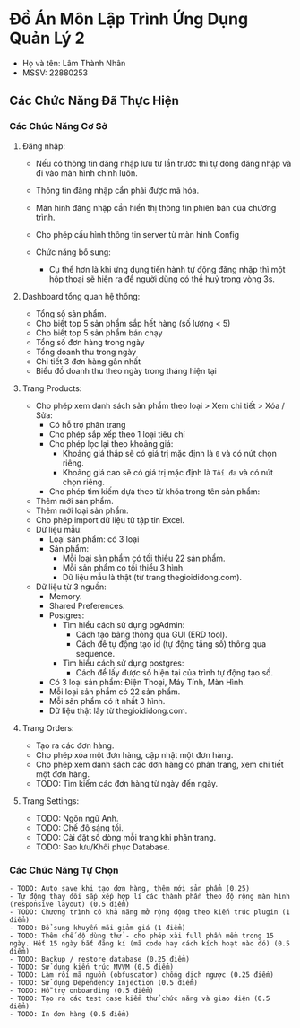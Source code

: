 # Đồ Án Môn Lập Trình Ứng Dụng Quản Lý 2

- Họ và tên: Lâm Thành Nhân
- MSSV: 22880253

## Các Chức Năng Đã Thực Hiện

### Các Chức Năng Cơ Sở

1. Đăng nhập:

    - Nếu có thông tin đăng nhập lưu từ lần trước thì tự động đăng nhập và đi vào màn hình chính luôn.
    - Thông tin đăng nhập cần phải được mã hóa.
    - Màn hình đăng nhập cần hiển thị thông tin phiên bản của chương trình.
    - Cho phép cấu hình thông tin server từ màn hình Config

    - Chức năng bổ sung:
        - Cụ thể hơn là khi ứng dụng tiến hành tự động đăng nhập thì một hộp thoại sẽ hiện ra để người dùng có thể huỷ trong vòng 3s.

2. Dashboard tổng quan hệ thống:

    - Tổng số sản phẩm.
    - Cho biết top 5 sản phẩm sắp hết hàng (số lượng < 5)
    - Cho biết top 5 sản phẩm bán chạy
    - Tổng số đơn hàng trong ngày
    - Tổng doanh thu trong ngày
    - Chi tiết 3 đơn hàng gần nhất
    - Biểu đồ doanh thu theo ngày trong tháng hiện tại

3. Trang Products:

    - Cho phép xem danh sách sản phẩm theo loại > Xem chi tiết > Xóa / Sửa:
        - Có hỗ trợ phân trang
        - Cho phép sắp xếp theo 1 loại tiêu chí
        - Cho phép lọc lại theo khoảng giá:
            - Khoảng giá thấp sẽ có giá trị mặc định là `0` và có nút chọn riêng.
            - Khoảng giá cao sẽ có giá trị mặc định là `Tối đa` và có nút chọn riêng.
        - Cho phép tìm kiếm dựa theo từ khóa trong tên sản phẩm:
    - Thêm mới sản phẩm.
    - Thêm mới loại sản phẩm.
    - Cho phép import dữ liệu từ tập tin Excel.
    - Dữ liệu mẫu:
        - Loại sản phẩm: có 3 loại
        - Sản phẩm:
            - Mỗi loại sản phẩm có tối thiểu 22 sản phẩm.
            - Mỗi sản phẩm có tối thiểu 3 hình.
            - Dữ liệu mẫu là thật (từ trang thegioididong.com).
    - Dữ liệu từ 3 nguồn:
        - Memory.
        - Shared Preferences.
        - Postgres:
            - Tìm hiểu cách sử dụng pgAdmin:
                - Cách tạo bảng thông qua GUI (ERD tool).
                - Cách để tự động tạo id (tự động tăng số) thông qua sequence.
            - Tìm hiểu cách sử dụng postgres:
                - Cách để lấy được số hiện tại của trình tự động tạo số.
        - Có 3 loại sản phẩm: Điện Thoại, Máy Tính, Màn Hình.
        - Mỗi loại sản phẩm có 22 sản phẩm.
        - Mỗi sản phẩm có ít nhất 3 hình.
        - Dữ liệu thật lấy từ thegioididong.com.

4. Trang Orders:

    - Tạo ra các đơn hàng.
    - Cho phép xóa một đơn hàng, cập nhật một đơn hàng.
    - Cho phép xem danh sách các đơn hàng có phân trang, xem chi tiết một đơn hàng.
    - TODO: Tìm kiếm các đơn hàng từ ngày đến ngày.

5. Trang Settings:

    - TODO: Ngôn ngữ Anh.
    - TODO: Chế độ sáng tối.
    - TODO: Cài đặt số dòng mỗi trang khi phân trang.
    - TODO: Sao lưu/Khôi phục Database.

### Các Chức Năng Tự Chọn

    - TODO: Auto save khi tạo đơn hàng, thêm mới sản phẩm (0.25)
    - Tự động thay đổi sắp xếp hợp lí các thành phần theo độ rộng màn hình (responsive layout) (0.5 điểm)
    - TODO: Chương trình có khả năng mở rộng động theo kiến trúc plugin (1 điểm)
    - TODO: Bổ sung khuyến mãi giảm giá (1 điểm)
    - TODO: Thêm chế độ dùng thử - cho phép xài full phần mềm trong 15 ngày. Hết 15 ngày bắt đăng kí (mã code hay cách kích hoạt nào đó) (0.5 điểm)
    - TODO: Backup / restore database (0.25 điểm)
    - TODO: Sử dụng kiến trúc MVVM (0.5 điểm)
    - TODO: Làm rối mã nguồn (obfuscator) chống dịch ngược (0.25 điểm)
    - TODO: Sử dụng Dependency Injection (0.5 điểm)
    - TODO: Hỗ trợ onboarding (0.5 điểm)
    - TODO: Tạo ra các test case kiểm thử chức năng và giao diện (0.5 điểm)
    - TODO: In đơn hàng (0.5 điểm)
